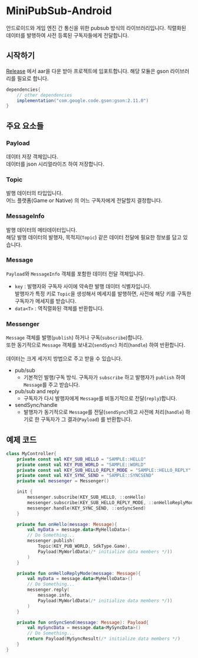 # MiniPubSub-Android
안드로이드와 게임 엔진 간 통신을 위한 pubsub 방식의 라이브러리입니다.
직렬화된 데이터를 발행하여 사전 등록된 구독자들에게 전달합니다.

## 시작하기
[Release](https://github.com/minisdk/MiniPubSub-Android/releases) 에서 aar을 다운 받아 프로젝트에 임포트합니다.
해당 모듈은 gson 라이브러리를 필요로 합니다.
```groovy
dependencies{
    // other dependencies
    implementation("com.google.code.gson:gson:2.11.0")
}
```

## 주요 요소들

### Payload
데이터 저장 객체입니다.<br>
데이터를 json 시리얼라이즈 하여 저장합니다.

### Topic
발행 데이터의 타입입니다.<br>
어느 플랫폼(Game or Native) 의 어느 구독자에게 전달할지 결정합니다.

### MessageInfo
발행 데이터의 메타데이터입니다.<br>
해당 발행 데이터의 발행자, 목적지(`Topic`) 같은 데이터 전달에 필요한 정보를 담고 있습니다.

### Message
`Payload`와 `MessageInfo` 객체를 포함한 데이터 전달 객체입니다.<br>
- `key` : 발행자와 구독자 사이에 약속한 발행 데이터 식별자입니다.<br>
발행자가 특정 키로 `Topic`을 생성해서 메세지를 발행하면, 사전에 해당 키를 구독한 구독자가 메세지를 받습니다.
- `data<T>` : 역직렬화된 객체를 반환합니다.

### Messenger
`Message` 객체를 발행(`publish`) 하거나 구독(`subscribe`)합니다.<br>
또한 동기적으로 `Message` 객체를 보내고(`sendSync`) 처리(`handle`) 하여 반환합니다.<br><br>
데이터는 크게 세가지 방법으로 주고 받을 수 있습니다.
- pub/sub
  - 기본적인 발행/구독 방식. 구독자가 `subscribe` 하고 발행자가 `publish` 하여 `Message`를 주고 받습니다. 
- pub/sub and reply
  - 구독자가 다시 발행자에게 `Message`를 비동기적으로 전달(`reply`)합니다.
- sendSync/handle
  - 발행자가 동기적으로 `Message`를 전달(`sendSync`)하고 사전에 처리(`handle`) 하기로 한 구독자가 그 결과(`Payload`) 를 반환합니다.
 
## 예제 코드
```kotlin
class MyController{
    private const val KEY_SUB_HELLO = "SAMPLE::HELLO"
    private const val KEY_PUB_WORLD = "SAMPLE::WORLD"
    private const val KEY_SUB_HELLO_REPLY_MODE = "SAMPLE::HELLO_REPLY"
    private const val KEY_SYNC_SEND = "SAMPLE::SYNCSEND"
    private val messenger = Messenger()

    init {
        messenger.subscribe(KEY_SUB_HELLO, ::onHello)
        messenger.subscribe(KEY_SUB_HELLO_REPLY_MODE, ::onHelloReplyMode)
        messenger.handle(KEY_SYNC_SEND, ::onSyncSend)
    }

    private fun onHello(message: Message){
        val myData = message.data<MyHelloData>(
        // Do Something...
        messenger.publish(
            Topic(KEY_PUB_WORLD, SdkType.Game),
            Payload(MyWorldData(/* initialize data members */))
        )
    }

    private fun onHelloReplyMode(message: Message){
        val myData = message.data<MyHelloData>()
        // Do Something...
        messenger.reply(
            message.info,
            Payload(MyWorldData(/* initialize data members */))
        )
    }

    private fun onSyncSend(message: Message): Payload{
        val mySyncData = message.data<MySyncData>()
        // Do Something...
        return Payload(MySyncResult(/* initialize data members */)
    }
}
```
